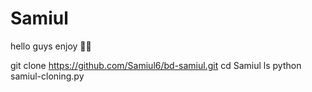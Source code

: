 # Samiul
hello guys enjoy 🤧✅

git clone https://github.com/Samiul6/bd-samiul.git
cd Samiul
ls
python samiul-cloning.py
